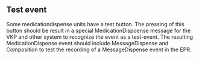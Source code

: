 ## Test event

Some medicationdispense units have a test button. The pressing of this button should be result in a special MedicationDispoense message for the VKP and other system to recognize the event as a test-event. The resulting MedicationDispense event should include MessageDispense and Composition to test the recording of a MessageDispense event in the EPR.


